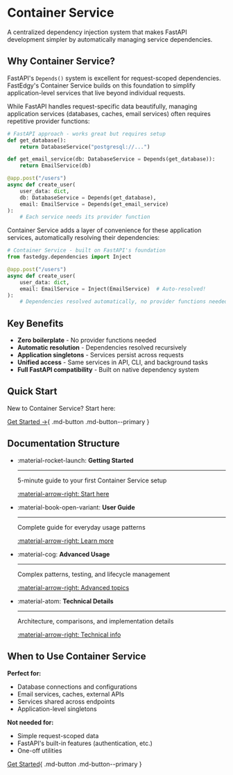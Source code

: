# Container Service

A centralized dependency injection system that makes FastAPI development simpler by automatically managing service dependencies.

## Why Container Service?

FastAPI's `Depends()` system is excellent for request-scoped dependencies. FastEdgy's Container Service builds on this foundation to simplify application-level services that live beyond individual requests.

While FastAPI handles request-specific data beautifully, managing application services (databases, caches, email services) often requires repetitive provider functions:

```python
# FastAPI approach - works great but requires setup
def get_database():
    return DatabaseService("postgresql://...")

def get_email_service(db: DatabaseService = Depends(get_database)):
    return EmailService(db)

@app.post("/users")
async def create_user(
    user_data: dict,
    db: DatabaseService = Depends(get_database),
    email: EmailService = Depends(get_email_service)
):
    # Each service needs its provider function
```

Container Service adds a layer of convenience for these application services, automatically resolving their dependencies:

```python
# Container Service - built on FastAPI's foundation
from fastedgy.dependencies import Inject

@app.post("/users")
async def create_user(
    user_data: dict,
    email: EmailService = Inject(EmailService)  # Auto-resolved!
):
    # Dependencies resolved automatically, no provider functions needed
```

## Key Benefits

- **Zero boilerplate** - No provider functions needed
- **Automatic resolution** - Dependencies resolved recursively
- **Application singletons** - Services persist across requests
- **Unified access** - Same services in API, CLI, and background tasks
- **Full FastAPI compatibility** - Built on native dependency system

## Quick Start

New to Container Service? Start here:

[Get Started →](getting-started.md){ .md-button .md-button--primary }

## Documentation Structure

<div class="grid cards" markdown>

-   :material-rocket-launch: **Getting Started**

    ---

    5-minute guide to your first Container Service setup

    [:material-arrow-right: Start here](getting-started.md)

-   :material-book-open-variant: **User Guide**

    ---

    Complete guide for everyday usage patterns

    [:material-arrow-right: Learn more](guide.md)

-   :material-cog: **Advanced Usage**

    ---

    Complex patterns, testing, and lifecycle management

    [:material-arrow-right: Advanced topics](advanced.md)

-   :material-atom: **Technical Details**

    ---

    Architecture, comparisons, and implementation details

    [:material-arrow-right: Technical info](technical.md)

</div>

## When to Use Container Service

**Perfect for:**

- Database connections and configurations
- Email services, caches, external APIs
- Services shared across endpoints
- Application-level singletons

**Not needed for:**

- Simple request-scoped data
- FastAPI's built-in features (authentication, etc.)
- One-off utilities

[Get Started](getting-started.md){ .md-button .md-button--primary }
